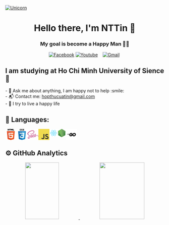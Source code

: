   
  [![Unicorn](https://ucarecdn.com/5f069a00-9290-4e2c-b7e3-51f6be3efe3e/510826.gif)](https://fb.com/npmrunstart)
<p>
  <h1 align="center">Hello there, I'm NTTin 👋</h1>
</p>

  <h3 align="center">My goal is become a <b>Happy Man 🙋🏻</b></h3>

<p align="center">
  <a href="https://www.facebook.com/npmrunstart/"><img style="height:55px;"  src="https://www.transparentpng.com/thumb/facebook-logo-png/background-facebook-logo-5.png" alt="Facebook" /></a>
    <a href="https://www.youtube.com/channel/UCFFhvsGCSiTFLDLwYQMgTdw"><img style="height:50px;" src="https://www.pngrepo.com/png/13671/512/youtube.png" alt="Youtube"/></a>&nbsp;&nbsp;&nbsp;
  <a href="mailto:hopthucuatin@gmail.com"><img style="height:45px;" src="https://1ty.vn/datafiles/3/2019-12-23/Cach-chen-link-vao-hinh-anh-tren-Gmail.jpg" alt="Gmail"/></a>&nbsp;
</p>


<h2> I am studying at Ho Chi Minh University of Sience 🏫 </h2>
- 💬 Ask me about anything, I am happy not to help :smile: <br>
- 📬 Contact me: <a href='hopthucuatin@gmail.com'>hopthucuatin@gmail.com</a>  <br>
- 🧗 I try to live a happy life

<h2> 🧰 Languages: </h2>

<img align="left" alt="HTML5" width="35px" src="https://raw.githubusercontent.com/github/explore/80688e429a7d4ef2fca1e82350fe8e3517d3494d/topics/html/html.png" />
<img align="left" alt="CSS3" width="35px" src="https://raw.githubusercontent.com/github/explore/80688e429a7d4ef2fca1e82350fe8e3517d3494d/topics/css/css.png" />
<img align="left" alt="Sass" width="35px" src="https://raw.githubusercontent.com/github/explore/80688e429a7d4ef2fca1e82350fe8e3517d3494d/topics/sass/sass.png" />
<img align="left" alt="JavaScript" width="35px" src="https://raw.githubusercontent.com/github/explore/80688e429a7d4ef2fca1e82350fe8e3517d3494d/topics/javascript/javascript.png" />
<img align="left" alt="React" width="26px" src="https://raw.githubusercontent.com/github/explore/80688e429a7d4ef2fca1e82350fe8e3517d3494d/topics/react/react.png" />
<img align="left" alt="Node.js" width="26px" src="https://raw.githubusercontent.com/github/explore/80688e429a7d4ef2fca1e82350fe8e3517d3494d/topics/nodejs/nodejs.png" />
<img align="left" alt="Go" width="35px" src="https://raw.githubusercontent.com/github/explore/80688e429a7d4ef2fca1e82350fe8e3517d3494d/topics/go/go.png" />
<br>
<br>

<h2> ⚙️ GitHub Analytics </h2>

<p align="center">
<a href="https://github.com/tinplayscode">
  <img width="46%" height="180em" src="https://github-readme-stats-eight-theta.vercel.app/api?username=tinplayscode&show_icons=true&theme=vue-dark&include_all_commits=true&count_private=true" />
  <img width="53%" height="180em" src="https://github-readme-stats-eight-theta.vercel.app/api/top-langs/?username=tinplayscode&layout=compact&exclude_lang=java+r&theme=vue-dark" />
</a>
</p>
